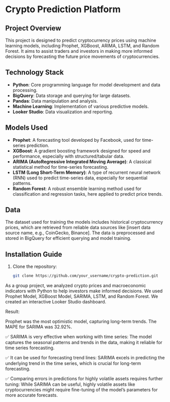 # Crypto Prediction Platform

## Project Overview

This project is designed to predict cryptocurrency prices using machine learning models, including Prophet, XGBoost, ARIMA, LSTM, and Random Forest. It aims to assist traders and investors in making more informed decisions by forecasting the future price movements of cryptocurrencies.

## Technology Stack

- **Python**: Core programming language for model development and data processing.
- **BigQuery**: Data storage and querying for large datasets.
- **Pandas**: Data manipulation and analysis.
- **Machine Learning**: Implementation of various predictive models.
- **Looker Studio**: Data visualization and reporting.

## Models Used

- **Prophet**: A forecasting tool developed by Facebook, used for time-series prediction.
- **XGBoost**: A gradient boosting framework designed for speed and performance, especially with structured/tabular data.
- **ARIMA (AutoRegressive Integrated Moving Average)**: A classical statistical method for time-series forecasting.
- **LSTM (Long Short-Term Memory)**: A type of recurrent neural network (RNN) used to predict time-series data, especially for sequential patterns.
- **Random Forest**: A robust ensemble learning method used for classification and regression tasks, here applied to predict price trends.

## Data

The dataset used for training the models includes historical cryptocurrency prices, which are retrieved from reliable data sources like [insert data source name, e.g., CoinGecko, Binance]. The data is preprocessed and stored in BigQuery for efficient querying and model training.

## Installation Guide

1. Clone the repository:
   ```bash
   git clone https://github.com/your_username/crypto-prediction.git
As a group project, we analyzed crypto prices and macroeconomic indicators with Python to help investors make informed decisions. We used Prophet Model, XGBoost Model, SARIMA, LSTM, and Random Forest. We created an interactive Looker Studio dashboard.

Result:

Prophet was the most optimistic model, capturing long-term trends. The MAPE for SARIMA was 32.92%.

✅ SARIMA is very effective when working with time series: The model captures the seasonal patterns and trends in the data, making it reliable for time series forecasting.

✅ It can be used for forecasting trend lines: SARIMA excels in predicting the underlying trend in the time series, which is crucial for long-term forecasting.

✅ Comparing errors in predictions for highly volatile assets requires further tuning: While SARIMA can be useful, highly volatile assets like cryptocurrencies might require fine-tuning of the model’s parameters for more accurate forecasts.
